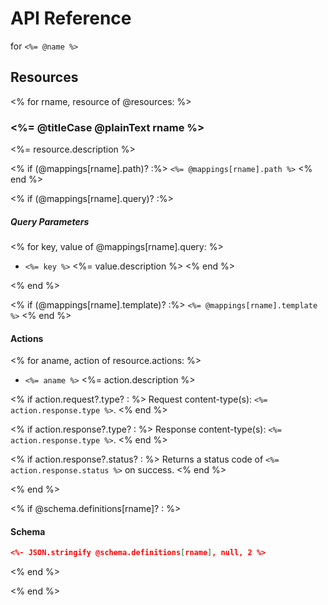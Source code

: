 # API Reference

for `<%= @name %>`

## Resources

<% for rname, resource of @resources: %>

### <%= @titleCase @plainText rname %>

<%= resource.description %>

<% if (@mappings[rname].path)? :%>
`<%= @mappings[rname].path %>`
<% end %>

<% if (@mappings[rname].query)? :%>

##### Query Parameters

<% for key, value of @mappings[rname].query: %>
- `<%= key %>` <%= value.description %>
<% end %>

<% end %>

<% if (@mappings[rname].template)? :%>
`<%= @mappings[rname].template %>`
<% end %>

#### Actions

<% for aname, action of resource.actions: %>

* `<%= aname %>` <%= action.description %>

<% if action.request?.type? : %>
Request content-type(s): `<%= action.response.type %>`.
<% end %>

<% if action.response?.type? : %>
Response content-type(s): `<%= action.response.type %>`.
<% end %>

<% if action.response?.status? : %>
Returns a status code of `<%= action.response.status %>` on success.
<% end %>

<% end %>

<% if @schema.definitions[rname]? : %>
#### Schema

```json
<%- JSON.stringify @schema.definitions[rname], null, 2 %>
```

<% end %>

<% end %>
